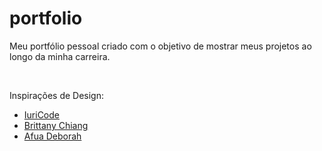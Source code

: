 # portfolio
<p>Meu portfólio pessoal criado com o objetivo de mostrar meus projetos ao longo da minha carreira.</p>
<br>
<p>Inspirações de Design:</p>

* [IuriCode](https://iuricode.vercel.app/)
* [Brittany Chiang](https://brittanychiang.com/)
* [Afua Deborah](https://afuadeborahcodes.com/)

